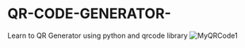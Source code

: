 # QR-CODE-GENERATOR-
Learn to QR Generator using python and qrcode library 
![MyQRCode1](https://user-images.githubusercontent.com/98652405/209946769-b9bb4440-0dd9-4957-8124-f83c76740cac.png)

